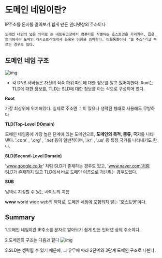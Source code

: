 # 도메인 네임이란?
IP주소를 문자롤 알아보기 쉽게 만든 인터넷상의 주소이다

    도메인 네임의 넓은 의미로 는 네트워크상에서 컴퓨터를 식별하는 호스트명을 가리키며, 좁은 의미에서는 도메인 레지스트리에게서 등록된 이름을 의미한다. 이를통틀어서 '웹 주소'라고 부르는 경우도 있다.

## 도메인 네임 구조
![img](https://velog.velcdn.com/images/m-vault/post/aa47ab6d-b47e-4150-b23d-4feb79d20924/1.png)

* 각 DNS 서버들은 자신의 직속 하위 파트에 대한 정보를 알고 있어야한다. Root는 TLD에 대한 정보를, TLD는 SLD에 대한 정보를 아는 식으로 구성되어 있다.


**Root**

가장 최상위에 위치해있다.
실제로 주소엔 '.' 이 있으나 생략된 형태로 사용해도 무방하다

**TLD(Top-Level DOmain)**

도메인 네임중에 가장 높은 단계에 있는 도메인으로, **도메인의 목적, 종류, 국가**를 나타낸다. '.com' , '.org' , '.net'등이 일반적이며, '.kr' , '.us' 등 특정 국가를 나타내기도 한다.

**SLD(Second-Level Domain)**

'www.google.co.kr' 처럼 SLD가 존재하는 경우도 있고, 'www.naver.com'처럼 SLD가 존재하지 않고 TLD에서 바로 도메인 이름으로 거넌뛰는 경우도있다.

**SUB**

임의로 지정할 수 있는 사이트의 이름

**www**
world wide web의 약자로, 도메인 네임에 포함되지 앟는 '호스트명'이다.

## Summary

1.도메인 네임이란 IP주소를 문자로 알아보기 쉽게 만든 인터넷 상의 주소이다.

2.도메인의 구조는 다음과 같다
![img](https://velog.velcdn.com/images/m-vault/post/aa47ab6d-b47e-4150-b23d-4feb79d20924/1.png)

3.SLD는 생략될 수 있기 때문에, 그 유무에 따라 2단계와 3단계 도메인 구조로 나뉜다.